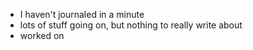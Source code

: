 - I haven't journaled in a minute
- lots of stuff going on, but nothing to really write about
- worked on
